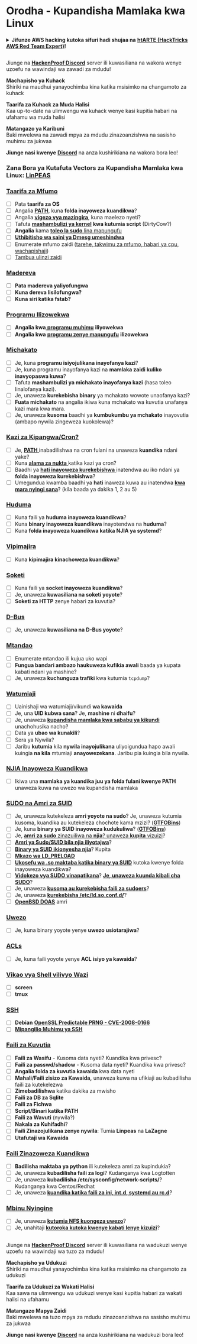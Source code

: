 # Orodha - Kupandisha Mamlaka kwa Linux

<details>

<summary><strong>Jifunze AWS hacking kutoka sifuri hadi shujaa na</strong> <a href="https://training.hacktricks.xyz/courses/arte"><strong>htARTE (HackTricks AWS Red Team Expert)</strong></a><strong>!</strong></summary>

Njia nyingine za kusaidia HackTricks:

* Ikiwa unataka kuona **kampuni yako ikitangazwa kwenye HackTricks** au **kupakua HackTricks kwa PDF** Angalia [**MIPANGO YA USAJILI**](https://github.com/sponsors/carlospolop)!
* Pata [**swag rasmi ya PEASS & HackTricks**](https://peass.creator-spring.com)
* Gundua [**Familia ya PEASS**](https://opensea.io/collection/the-peass-family), mkusanyiko wetu wa kipekee wa [**NFTs**](https://opensea.io/collection/the-peass-family)
* **Jiunge na** 💬 [**Kikundi cha Discord**](https://discord.gg/hRep4RUj7f) au kikundi cha [**telegram**](https://t.me/peass) au **tufuate** kwenye **Twitter** 🐦 [**@hacktricks\_live**](https://twitter.com/hacktricks\_live)**.**
* **Shiriki mbinu zako za kuhack kwa kuwasilisha PRs kwa** [**HackTricks**](https://github.com/carlospolop/hacktricks) na [**HackTricks Cloud**](https://github.com/carlospolop/hacktricks-cloud) repos za github.

</details>

<figure><img src="../.gitbook/assets/image (380).png" alt=""><figcaption></figcaption></figure>

Jiunge na [**HackenProof Discord**](https://discord.com/invite/N3FrSbmwdy) server ili kuwasiliana na wakora wenye uzoefu na wawindaji wa zawadi za mdudu!

**Machapisho ya Kuhack**\
Shiriki na maudhui yanayochimba kina katika msisimko na changamoto za kuhack

**Taarifa za Kuhack za Muda Halisi**\
Kaa up-to-date na ulimwengu wa kuhack wenye kasi kupitia habari na ufahamu wa muda halisi

**Matangazo ya Karibuni**\
Baki mwelewa na zawadi mpya za mdudu zinazoanzishwa na sasisho muhimu za jukwaa

**Jiunge nasi kwenye** [**Discord**](https://discord.com/invite/N3FrSbmwdy) na anza kushirikiana na wakora bora leo!

### **Zana Bora ya Kutafuta Vectors za Kupandisha Mamlaka kwa Linux:** [**LinPEAS**](https://github.com/carlospolop/privilege-escalation-awesome-scripts-suite/tree/master/linPEAS)

### [Taarifa za Mfumo](privilege-escalation/#taarifa-za-mfumo)

* [ ] Pata **taarifa za OS**
* [ ] Angalia [**PATH**](privilege-escalation/#path), kuna **folda inayoweza kuandikwa**?
* [ ] Angalia [**vigezo vya mazingira**](privilege-escalation/#env-info), kuna maelezo nyeti?
* [ ] Tafuta [**mashambulizi ya kernel**](privilege-escalation/#kernel-exploits) **kwa kutumia script** (DirtyCow?)
* [ ] **Angalia** kama [**toleo la sudo** lina mapungufu](privilege-escalation/#sudo-version)
* [ ] [**Uthibitisho wa saini ya Dmesg umeshindwa**](privilege-escalation/#dmesg-signature-verification-failed)
* [ ] Enumerate mfumo zaidi ([tarehe, takwimu za mfumo, habari ya cpu, wachapishaji](privilege-escalation/#more-system-enumeration))
* [ ] [Tambua ulinzi zaidi](privilege-escalation/#enumerate-possible-defenses)

### [Madereva](privilege-escalation/#madereva)

* [ ] **Pata madereva yaliyofungwa**
* [ ] **Kuna dereva lisilofungwa?**
* [ ] **Kuna siri katika fstab?**

### [**Programu Ilizowekwa**](privilege-escalation/#programu-ilizowekwa)

* [ ] **Angalia kwa**[ **programu muhimu**](privilege-escalation/#useful-software) **iliyowekwa**
* [ ] **Angalia kwa** [**programu zenye mapungufu**](privilege-escalation/#vulnerable-software-installed) **ilizowekwa**

### [Michakato](privilege-escalation/#michakato)

* [ ] Je, kuna **programu isiyojulikana inayofanya kazi**?
* [ ] Je, kuna programu inayofanya kazi na **mamlaka zaidi kuliko inavyopaswa kuwa**?
* [ ] Tafuta **mashambulizi ya michakato inayofanya kazi** (hasa toleo linalofanya kazi).
* [ ] Je, unaweza **kurekebisha binary** ya mchakato wowote unaofanya kazi?
* [ ] **Fuata michakato** na angalia ikiwa kuna mchakato wa kuvutia unafanya kazi mara kwa mara.
* [ ] Je, unaweza **kusoma** baadhi ya **kumbukumbu ya mchakato** inayovutia (ambapo nywila zingeweza kuokolewa)?

### [Kazi za Kipangwa/Cron?](privilege-escalation/#kazi-zilizopangwa)

* [ ] Je, [**PATH** ](privilege-escalation/#cron-path)inabadilishwa na cron fulani na unaweza **kuandika** ndani yake?
* [ ] Kuna [**alama za nukta** ](privilege-escalation/#cron-using-a-script-with-a-wildcard-wildcard-injection)katika kazi ya cron?
* [ ] Baadhi ya [**hati inayoweza kurekebishwa** ](privilege-escalation/#cron-script-overwriting-and-symlink)inatendwa au iko ndani ya **folda inayoweza kurekebishwa**?
* [ ] Umegundua kwamba baadhi ya **hati** inaweza kuwa au inatendwa [**kwa mara nyingi sana**](privilege-escalation/#frequent-cron-jobs)? (kila baada ya dakika 1, 2 au 5)

### [Huduma](privilege-escalation/#huduma)

* [ ] Kuna faili ya **huduma inayoweza kuandikwa**?
* [ ] Kuna **binary inayoweza kuandikwa** inayotendwa na **huduma**?
* [ ] Kuna **folda inayoweza kuandikwa katika NJIA ya systemd**?

### [Vipimajira](privilege-escalation/#vipimajira)

* [ ] Kuna **kipimajira kinachoweza kuandikwa**?

### [Soketi](privilege-escalation/#sockets)

* [ ] Kuna faili ya **socket inayoweza kuandikwa**?
* [ ] Je, unaweza **kuwasiliana na soketi yoyote**?
* [ ] **Soketi za HTTP** zenye habari za kuvutia?

### [D-Bus](privilege-escalation/#d-bus)

* [ ] Je, unaweza **kuwasiliana na D-Bus yoyote**?

### [Mtandao](privilege-escalation/#network)

* [ ] Enumerate mtandao ili kujua uko wapi
* [ ] **Fungua bandari ambazo haukuweza kufikia awali** baada ya kupata kabati ndani ya mashine?
* [ ] Je, unaweza **kuchunguza trafiki** kwa kutumia `tcpdump`?

### [Watumiaji](privilege-escalation/#users)

* [ ] Uainishaji wa watumiaji/vikundi **wa kawaida**
* [ ] Je, una **UID kubwa sana**? Je, **mashine** ni **dhaifu**?
* [ ] Je, unaweza [**kupandisha mamlaka kwa sababu ya kikundi**](privilege-escalation/interesting-groups-linux-pe/) unachohusika nacho?
* [ ] Data ya **ubao wa kunakili**?
* [ ] Sera ya Nywila?
* [ ] Jaribu **kutumia** kila **nywila inayojulikana** uliyoigundua hapo awali kuingia **na kila** mtumiaji **anayowezekana**. Jaribu pia kuingia bila nywila.

### [NJIA Inayoweza Kuandikwa](privilege-escalation/#writable-path-abuses)

* [ ] Ikiwa una **mamlaka ya kuandika juu ya folda fulani kwenye PATH** unaweza kuwa na uwezo wa kupandisha mamlaka

### [SUDO na Amri za SUID](privilege-escalation/#sudo-and-suid)

* [ ] Je, unaweza kutekeleza **amri yoyote na sudo**? Je, unaweza kutumia kusoma, kuandika au kutekeleza chochote kama mzizi? ([**GTFOBins**](https://gtfobins.github.io))
* [ ] Je, kuna **binary ya SUID inayoweza kudukuliwa**? ([**GTFOBins**](https://gtfobins.github.io))
* [ ] Je, [**amri za sudo** zinazuiliwa na **njia**? unaweza **kupita** vizuizi](privilege-escalation/#sudo-execution-bypassing-paths)?
* [ ] [**Amri ya Sudo/SUID bila njia iliyotajwa**](privilege-escalation/#sudo-command-suid-binary-without-command-path)?
* [ ] [**Binary ya SUID ikionyesha njia**](privilege-escalation/#suid-binary-with-command-path)? Kupita
* [ ] [**Mkazo wa LD\_PRELOAD**](privilege-escalation/#ld\_preload)
* [ ] [**Ukosefu wa .so maktaba katika binary ya SUID**](privilege-escalation/#suid-binary-so-injection) kutoka kwenye folda inayoweza kuandikwa?
* [ ] [**Vidokezo vya SUDO vinapatikana**](privilege-escalation/#reusing-sudo-tokens)? [**Je, unaweza kuunda kibali cha SUDO**](privilege-escalation/#var-run-sudo-ts-less-than-username-greater-than)?
* [ ] Je, unaweza [**kusoma au kurekebisha faili za sudoers**](privilege-escalation/#etc-sudoers-etc-sudoers-d)?
* [ ] Je, unaweza [**kurekebisha /etc/ld.so.conf.d/**](privilege-escalation/#etc-ld-so-conf-d)?
* [ ] [**OpenBSD DOAS**](privilege-escalation/#doas) amri
### [Uwezo](privilege-escalation/#capabilities)

* [ ] Je, kuna binary yoyote yenye **uwezo usiotarajiwa**?

### [ACLs](privilege-escalation/#acls)

* [ ] Je, kuna faili yoyote yenye **ACL isiyo ya kawaida**?

### [Vikao vya Shell vilivyo Wazi](privilege-escalation/#open-shell-sessions)

* [ ] **screen**
* [ ] **tmux**

### [SSH](privilege-escalation/#ssh)

* [ ] **Debian** [**OpenSSL Predictable PRNG - CVE-2008-0166**](privilege-escalation/#debian-openssl-predictable-prng-cve-2008-0166)
* [ ] [**Mipangilio Muhimu ya SSH**](privilege-escalation/#ssh-interesting-configuration-values)

### [Faili za Kuvutia](privilege-escalation/#interesting-files)

* [ ] **Faili za Wasifu** - Kusoma data nyeti? Kuandika kwa privesc?
* [ ] **Faili za passwd/shadow** - Kusoma data nyeti? Kuandika kwa privesc?
* [ ] **Angalia folda za kuvutia kawaida** kwa data nyeti
* [ ] **Mahali/Faili zisizo za Kawaida,** unaweza kuwa na ufikiaji au kubadilisha faili za kutekelezwa
* [ ] **Zimebadilishwa** katika dakika za mwisho
* [ ] **Faili za DB za Sqlite**
* [ ] **Faili za Fichwa**
* [ ] **Script/Binari katika PATH**
* [ ] **Faili za Wavuti** (nywila?)
* [ ] **Nakala za Kuhifadhi**?
* [ ] **Faili Zinazojulikana zenye nywila**: Tumia **Linpeas** na **LaZagne**
* [ ] **Utafutaji wa Kawaida**

### [**Faili Zinazoweza Kuandikwa**](privilege-escalation/#writable-files)

* [ ] **Badilisha maktaba ya python** ili kutekeleza amri za kupindukia?
* [ ] Je, unaweza **kubadilisha faili za logi**? Kudanganya kwa Logtotten
* [ ] Je, unaweza **kubadilisha /etc/sysconfig/network-scripts/**? Kudanganya kwa Centos/Redhat
* [ ] Je, unaweza [**kuandika katika faili za ini, int.d, systemd au rc.d**](privilege-escalation/#init-init-d-systemd-and-rc-d)?

### [**Mbinu Nyingine**](privilege-escalation/#other-tricks)

* [ ] Je, unaweza [**kutumia NFS kuongeza uwezo**](privilege-escalation/#nfs-privilege-escalation)?
* [ ] Je, unahitaji [**kutoroka kutoka kwenye kabati lenye kizuizi**](privilege-escalation/#escaping-from-restricted-shells)?

<figure><img src="../.gitbook/assets/image (380).png" alt=""><figcaption></figcaption></figure>

Jiunge na [**HackenProof Discord**](https://discord.com/invite/N3FrSbmwdy) server ili kuwasiliana na wadukuzi wenye uzoefu na wawindaji wa tuzo za mdudu!

**Machapisho ya Udukuzi**\
Shiriki na maudhui yanayochimba kina katika msisimko na changamoto za udukuzi

**Taarifa za Udukuzi za Wakati Halisi**\
Kaa sawa na ulimwengu wa udukuzi wenye kasi kupitia habari za wakati halisi na ufahamu

**Matangazo Mapya Zaidi**\
Baki mwelewa na tuzo mpya za mdudu zinazoanzishwa na sasisho muhimu za jukwaa

**Jiunge nasi kwenye** [**Discord**](https://discord.com/invite/N3FrSbmwdy) na anza kushirikiana na wadukuzi bora leo!
